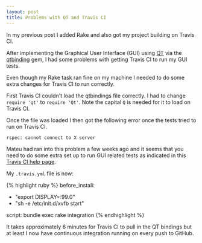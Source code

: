 ```yaml
---
layout: post
title: Problems with QT and Travis CI
---
```


In my previous post I added Rake and also got my project building on Travis CI.

After implementing the Graphical User Interface (GUI) using [QT][1] via the [qtbinding][2] gem, I had some problems with getting Travis CI to run my GUI tests.

Even though my Rake task ran fine on my machine I needed to do some extra changes for Travis CI to run correctly.

First Travis CI couldn't load the qtbindings file correctly.
I had to change `require 'qt'` to `require 'Qt'`. Note the capital `Q` is needed for it to load on Travis CI.

Once the file was loaded I then got the following error once the tests tried to run on Travis CI.

```
rspec: cannot connect to X server
```

Mateu had ran into this problem a few weeks ago and it seems that you need to do some extra set up to run GUI related tests as indicated in this [Travis CI help page][3].

My `.travis.yml` file is now:

{% highlight ruby %}
before_install:
  - "export DISPLAY=:99.0"
  - "sh -e /etc/init.d/xvfb start"

script: bundle exec rake integration
{% endhighlight %}

It takes approximately 6 minutes for Travis CI to pull in the QT bindings but at least I now have continuous integration running on every push to GitHub.

[1]: http://www.qt.io/
[2]: https://github.com/ryanmelt/qtbindings/
[3]: http://docs.travis-ci.com/user/gui-and-headless-browsers/#Using-xvfb-to-Run-Tests-That-Require-GUI-(e.g.-a-Web-browser)
